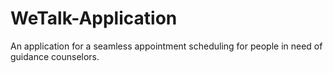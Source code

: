 # WeTalk-Application
An application for a seamless appointment scheduling for people in need of guidance counselors.
